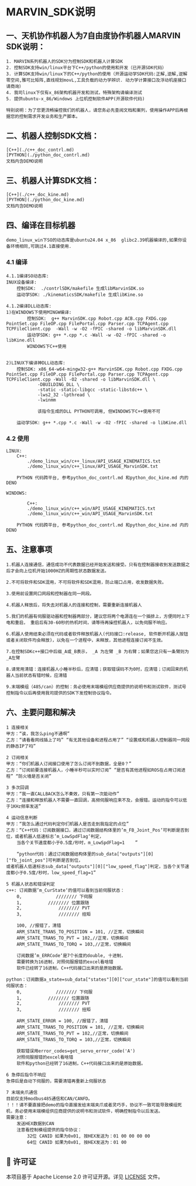 # MARVIN_SDK说明
## 一、天机协作机器人为7自由度协作机器人MARVIN SDK说明：

    1. MARVIN系列机器人的SDK分为控制SDK和机器人计算SDK
    2. 控制SDK支持win/linux平台下C++/python的使用和开发（已开源SDK代码）
    3. 计算SDK支持win/linux下的C++/python的使用（开源运动学SDK代码:正解,逆解,逆解零空间,雅可比矩阵,直线规划movL,工具负载的动力学辨识. 动力学计算接口及浮动机座接口请商询）
    4. 我司linux下仅有x_86架构机器开发和测试，特殊架构请编译测试
    5. 提供ubuntu-x_86/Windows 上位机控制软件APP(开源软件代码)

    特别说明：为了您更流畅操控我们的机器人，请您务必先查阅文档和案列，使用操作APP后再根据您的控制需求开发业务和生产脚本。


## 二、机器人控制SDK文档：
    [C++](./c++_doc_contrl.md)
    [PYTHON](./python_doc_contrl.md)
    文档内含DEMO说明

## 三、机器人计算SDK文档：
    [C++](./c++_doc_kine.md)
    [PYTHON](./python_doc_kine.md)
    文档内含DEMO说明


## 四、编译在目标机器
    demo_linux_win下SO的动态库是ubuntu24.04 x_86  glibc2.39机器编译的,如果你设备环境相同,可跳过4.1直接使用.

### 4.1 编译
    4.1.1编译SO动态库:
    INUX设备编译:
        控制SDK:  ./contrlSDK/makefile 生成libMarvinSDK.so
        运动学SDK: ./kinematicsSDK/makefile 生成libKine.so

    4.1.2编译DLL动态库:
    1)在WINDOWS下使用MINGW编译:
            控制SDK:  g++ MarvinSDK.cpp Robot.cpp ACB.cpp FXDG.cpp PointSet.cpp FileOP.cpp FilePortal.cpp Parser.cpp TCPAgent.cpp TCPFileClient.cpp  -Wall -w -O2 -fPIC -shared -o libMarvinSDK.dll
            运动学SDK: g++ *.cpp *.c -Wall -w -O2 -fPIC -shared -o libKine.dll    
            WINDOWS下C++使用


    2)LINUX下编译神DLL动态库:
        控制SDK: x86_64-w64-mingw32-g++ MarvinSDK.cpp Robot.cpp FXDG.cpp PointSet.cpp FileOP.cpp FilePortal.cpp Parser.cpp TCPAgent.cpp TCPFileClient.cpp -Wall -O2 -shared -o libMarvinSDK.dll \
                -DBUILDING_DLL \
                -static -static-libgcc -static-libstdc++ \
                -lws2_32 -lpthread \
                -lwinmm

                该指令生成的DLL PYTHON可调用, 但WINDOWS下C++使用不可

        运动学SDK: g++ *.cpp *.c -Wall -w -O2 -fPIC -shared -o libKine.dll  

### 4.2 使用
    LINUX:
        C++: 
            ./demo_linux_win/c++_linux/API_USAGE_KINEMATICS.txt
            ./demo_linux_win/c++_linux/API_USAGE_MarvinSDK.txt

        PYTHON 代码跨平台, 参考python_doc_contrl.md 和python_doc_kine.md 内的DENO

    WINDOWS:

            C++: 
            ./demo_linux_win/c++_win/API_USAGE_KINEMATICS.txt
            ./demo_linux_win/c++_win/API_USAGE_MarvinSDK.txt

        PYTHON 代码跨平台, 参考python_doc_contrl.md 和python_doc_kine.md 内的DENO


## 五、注意事项
    1.机器人连接通信，通信成功不代表数据已经开始发送和接受。只有在控制器接收到发送数据之后才会向上位机开始1000HZ的周期性状态数据发送。

    2.不可将软件和SDK混用，不可将软件和SDK混用，防止端口占用，收发数据失败。

    3.使用前设置网口网段和控制器在同一网段。

    4.机器人释放后，将失去对机器人的连接和控制，需要重新连接机器人

    5.我们的机器有伺服驱动器和控制器两部分，建议您将两个电源连在一个插排上，方便同时上下电和重启， 重启后有30-60秒的热机时间，请等待再操控机器人，以免伺服不响应。

    6.机器人使用结束必须在代码或者软件释放机器人(代码接口:release, 软件断开机器人按钮或者关闭软件均会释放)，以免在一个进程中，未释放，其他进程连接订阅不生效。

    7.在控制SDKc++接口中后缀_A或_B表示， _A 为左臂 _B 为右臂；如果您这只有一条臂则为_A左臂

    8.请常用清错：连接机器人小睡半秒后，应清错；获取错误码不为0时，应清错；订阅回来的机器人当前状态有错时候，应清错

    9.末端模组（485/can）的控制：务必使用末端模组供应商提供的说明书和测试软件，测试号控制指令以后再使用我司提供的SDK下发控制协议指令。



## 六、主要问题和解决
    1 连接相关
    甲方：“诶，我怎么ping不通啊”
    乙方：“请看看网线插上了吗” “有无其他设备和进程占用了” “设置成和机器人控制器同一网段的静态IP了吗”

    2 订阅相关
    甲方：“你们机器人订阅接口使用了怎么订阅不到数据，全是0？”
    乙方：“订阅前要连接机器人，小睡半秒可以实时订阅” “是否有其他进程如ROS在占用订阅进程” “防火墙是否关闭”

    3 多次回调
    甲方：“我一直CALLBACK怎么不奏效，只有第一次能动作”
    乙方：“连接和释放机器人不需要一直回调，高频伺服响应来不及，会报错。运动的指令可以低于1KHz频率发送”

    4 运动信息判断
    甲方：“我怎么通过代码判定你们机器人是否走到我指定的点位”
    乙方：“C++代码：订阅数据接口，通过订阅数据结构体里的’m_FB_Joint_Pos‘可判断是否到位，或者机器人低速标志’m_LowSpdFlag‘判定，
        当各个关节速度都小于0.5度/秒时，m_LowSpdFlag=1    ”

        “python代码：通过订阅数据结构体里的sub_data["outputs"][0]["fb_joint_pos"]可判断是否到位，
    或者机器人低速标志sub_data["outputs"][0]["low_speed_flag"]判定，当各个关节速度都小于0.5度/秒时，low_speed_flag=1”

    5 机器人状态和错误判定
    c++: 订阅数据’m_CurState‘的值可以看到当前伺服状态：
        0,             //////// 下伺服
        1,			//////// 位置跟随
        2,				//////// PVT
        3,				//////// 扭矩

        100, //报错了，清错
        ARM_STATE_TRANS_TO_POSITION = 101, //正常，切换瞬间
        ARM_STATE_TRANS_TO_PVT = 102,//正常，切换瞬间
        ARM_STATE_TRANS_TO_TORQ = 103,//正常，切换瞬间

        订阅数据’m_ERRCode‘是7个长度的double, 十进制，
        需要转换为16进制，对照伺服报错的excel看啥错
        软件已经转了16进制，C++代码接口出来的是原始数据。

    python：订阅数据a_state=sub_data["states"][0]["cur_state"]的值可以看到当前伺服状态：
        0,             //////// 下伺服
        1,			//////// 位置跟随
        2,				//////// PVT
        3,				//////// 扭矩

        ARM_STATE_ERROR = 100, //报错了，清错
        ARM_STATE_TRANS_TO_POSITION = 101, //正常，切换瞬间
        ARM_STATE_TRANS_TO_PVT = 102,//正常，切换瞬间
        ARM_STATE_TRANS_TO_TORQ = 103,//正常，切换瞬间

        获取错误用error_codes=get_servo_error_code('A')
        对照伺服报错的excel看啥错
        软件和python已经转了16进制，C++代码接口出来的是原始数据。

    6 急停后指令不响应
    急停后是自动下伺服的，需要清错再重新上伺服状态

    7 末端夹爪通信
    目前仅支持modbus485通信和CAN/CANFD。
    ！！！请不要直接把demo的指令直接发给末端夹爪或者灵巧手，协议不一致可能导致模组死机，务必使用末端模组供应商提供的说明书和测试软件，明确控制指令以后发送。
    需要注意：
        发送HEX数据到CAN
        注意看控制模组提供的指令协议：
            32位 CANID 如果为0x01, 按HEX发送为：01 00 00 00 00
            64位 CANID 如果为0x01, 按HEX发送为：01 00

## 📄 许可证

本项目基于 Apache License 2.0 许可证开源。详见 [LICENSE](LICENSE) 文件。